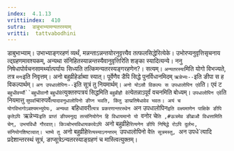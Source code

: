 ```yaml
---
index:  4.1.13
vrittiindex:  410
sutra:  डाबुभाभ्यामन्यतरस्याम्
vritti:  tattvabodhini 
---
```


डाबुभाभ्याम्। उभाभ्याङ्गरहणं व्यर्थं, मन्नन्ताऽन्नन्तयोरनुवृत्त्यैव तत्फलसिद्धेरित्येके। उभोरप्यनुवृत्तिसृचनाय त्द्ग्रहणमावश्यकम्, अन्यथा संनिहितस्यान्नन्तस्यैवानुवृत्तिरिति शङ्का स्यादित्यन्ये। ननु निषेधापोर्वचनसामर्थ्यात्पर्यायः सिध्यति तत्किमन्यतरस्यङ्गरहणेन?। सत्यम्। `अन्यतरस्या`मिति योगो विभज्यते, तत्र `मनः`इति निवृत्तम्। अनो बहुव्रीहेर्डाब्वा स्यात्। पूर्वेणैव डैपि सिद्धे पुनर्विधानमिदम् `ऋन्नेभ्यः--`इति ङीपा स ह विकल्पार्थम्। `अन उपधालोपिनः--`इति सूत्रं तु नियमार्थम्। `अनो योऽसौ विकल्पः स उपधालोपिन एवे`ति। एवं ट `बहुधीवर्य्यौ``बहुधीवानौ` `बहुधीवे`त्युक्तरुपत्रयं सिद्धमिति `बहुव्रीहौ वे`त्येतन्नाऽपूर्वं वचनमिति बोध्यम्। `उपधालोपिन एवे`ति नियमात्तु `सुपर्वा`चारुपर्वे`त्यादावनुधालोपिनो ङीप्न भवति, किंतु डाप्प्रतिषेधावेव भवतः। अयं च योगविभागोऽबश्यमभ्युपेयः, अन्यथा `बहिधावरी`त्यत्र प्रकरणान्तरस्थेन `अन उपधालोपिन`इति वक्ष्यमाणेन पाक्षिके ङीपि कृतेऽपि `ऋन्नेभ्यः`इति प्राप्तं ङीपमनूद्य तत्संनियोगेन हि विधायमानो यो `वनोर चे`ति ,#ऊत्रमेव ङीब्राऔ विधत्तामिति चेन्, उभयविधौ गौरवात्। किञ्चोभयविधायकत्वेऽपि `अनो बहुव्रीहे`रित्यनेन ङीपि निषिद्धे रोऽपि दुर्लभः, संनियोगशिष्टत्वात्। भाष्ये तु `अनो बहुव्रीहे`रित्यस्याऽनन्तरम् `उपधालोपिनो वे`ति सूत्रमस्तु, `अन उपधे`त्यादि प्रदेशान्तरस्थं सूत्रं, ङाप्सूत्रेऽन्यतरस्याङ्ग्रहणं च मास्त्वित्युक्तम्।

